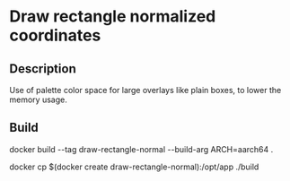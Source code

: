 # Draw rectangle normalized coordinates


## Description

Use of palette color space for large overlays like plain boxes, to lower the memory usage.

## Build

docker build --tag draw-rectangle-normal --build-arg ARCH=aarch64 .

docker cp $(docker create draw-rectangle-normal):/opt/app ./build